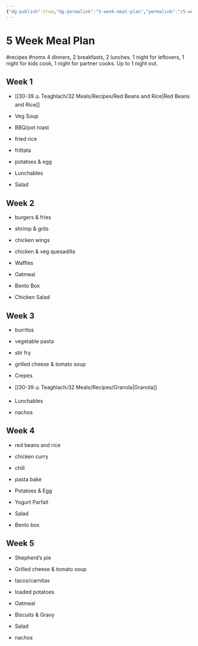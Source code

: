 ```yaml
---
{"dg-publish":true,"dg-permalink":"5-week-meal-plan","permalink":"/5-week-meal-plan/","noteIcon":"","created":"2023-08-28T12:21:12","updated":"2023-08-28T13:16:54.000-04:00"}
---
```



# 5 Week Meal Plan
#recipes #noms
4 dinners, 2 breakfasts, 2 lunches. 1 night for leftovers, 1 night for kids cook, 1 night for partner cooks. Up to 1 night out.

## Week 1 
- [[30-39 ♨️ Teaghlach/32 Meals/Recipes/Red Beans and Rice\|Red Beans and Rice]]
- Veg Soup
- BBQ/pot roast
- fried rice

- frittata
- potatoes & egg

- Lunchables
- Salad

## Week 2
- burgers & fries
- shrimp & grits
- chicken wings
- chicken & veg quesadilla   

- Waffles 
- Oatmeal

- Bento Box
- Chicken Salad

## Week 3
- burritos
- vegetable pasta
- stir fry
- grilled cheese & tomato soup

- Crepes
- [[30-39 ♨️ Teaghlach/32 Meals/Recipes/Granola\|Granola]]

- Lunchables
- nachos
## Week 4
- red beans and rice
- chicken curry
- chili
- pasta bake

- Potatoes & Egg
- Yogurt Parfait

- Salad
- Bento box
  
## Week 5
- Shepherd’s pie
- Grilled cheese & tomato soup
- tacos/carnitas
- loaded potatoes

- Oatmeal
- Biscuits & Gravy

- Salad
- nachos
  